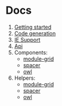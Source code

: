 # Docs

1. [Getting started](./getting-started.md)
1. [Code generation](./code-generation.md)
1. [IE Support](./ie-support.md)
1. [Api](./api.md)
1. Components:
    - [module-grid](./component-module-grid.md)
    - [spacer](./component-spacer.md)
    - [owl](./component-owl.md)
1. Helpers:
    - [module-grid](./helper-flex.md)
    - [spacer](./helper-gutters.md)
    - [owl](./helper-text-align.md)
